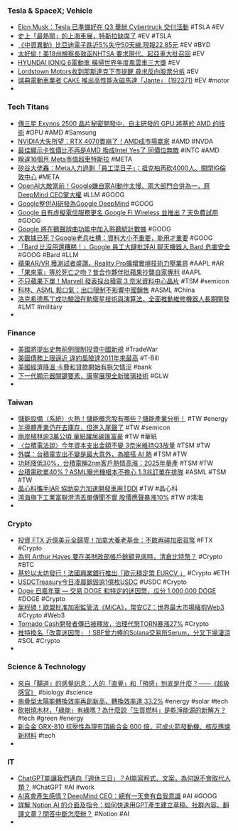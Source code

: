 ### Tesla & SpaceX; Vehicle
- [Elon Musk：Tesla 已準備好在 Q3 舉辦 Cybertruck 交付活動](https://chinese.engadget.com/tesla-has-scheduled-a-cybertruck-delivery-event-for-the-third-quarter-musk-says-010022064.html) #TSLA #EV
- [史上「最熱鬧」的上海車展，特斯拉缺席了](https://technews.tw/2023/04/20/tesla-absent-from-shanghai-auto-show-2023/) #EV #TSLA
- [《中資異動》比亞迪電子跌近5%失守50天線,現報22.85元](https://m.cnyes.com/news/id/5152440) #EV #BYD
- [太好偷！美18州檢察長致函NHTSA 要求現代、起亞車大批召回](https://news.cnyes.com/news/id/5151864) #EV
- [HYUNDAI IONIQ 6電動車 橫掃世界年度風雲車三大獎](https://ctee.com.tw/industrynews/consumption/847792.html) #EV
- [Lordstown Motors收到那斯達克下市提醒 尋求反向股票分拆](https://news.cnyes.com/news/id/5151688) #EV
- [瑞典電動車業者 CAKE 推出高性能永磁馬達「Jante」 (192371)](https://www.cool3c.com/article/192371) #EV #motor
-
### Tech Titans
- [傳三星 Exynos 2500 晶片秘密開發中，自主研發的 GPU 將基於 AMD 的技術](https://www.techbang.com/posts/105314-it-is-reported-that-the-samsung-exynos-2500-chip-is-under) #GPU #AMD #Samsung
- [NVIDIA大失所望：RTX 4070賣崩了！AMD成市場贏家](https://news.xfastest.com/nvidia/126863/nvidia-45/) #AMD #NVDA
- [最佳顯示卡性價比不再是AMD 換成Intel Yes了 同價位無敵](https://news.xfastest.com/others/126857/intel-yes-a750/) #INTC #AMD
- [睽違16個月 Meta市值超車特斯拉](https://m.cnyes.com/news/id/5151857) #META
- [矽谷大佬轟：Meta人力過剩「員工混日子」；祖克柏再砍4000人、關閉IG倫敦中心](https://www.blocktempo.com/zuckerberg-cuts-another-4000-people-in-meta-closes-instagram-london-center/) #META
- [OpenAI大敵當前！Google嫌自家AI動作太慢、兩大部門合併為一，原DeepMind CEO掌大權](https://www.techbang.com/posts/105676-google-accelerated-the-development-of-ai-restructuring) #LLM #GOOG
- [Google整併AI研發為Google DeepMind](https://www.ithome.com.tw/news/156498) #GOOG
- [Google 自有虛擬電信服務更名 Google Fi Wireless 並推出 7 天免費試用](https://www.cool3c.com/article/192334) #GOOG
- [Google 將在聽聲辨曲功能中加入聆聽統計數據](https://www.kocpc.com.tw/archives/489103) #GOOG
- [大數據已死？Google老兵吐槽：資料大小不重要，能用才重要](https://www.techbang.com/posts/105629-big-data-dead) #GOOG
- [「Bard 比沒用還糟糕！」Google 員工大肆批評AI 聊天機器人 Bard 危害安全](https://www.inside.com.tw/article/31389-Google-bard-AI-employees-criticism) #GOOG #Bard #LLM
- [蘋果AR/VR 獲測試者盛讚，Reality Pro擴增實境技術力壓業界](https://mrmad.com.tw/apple-tester-praise-from-reality-pro) #AAPL #AR
- [「果來電」等於死亡之吻？昔合作夥伴批蘋果抄襲自家專利](https://technews.tw/2023/04/21/masimo/) #AAPL
- [不只蘋果下單！Marvell 發表採台積電 3 奈米資料中心晶片](https://technews.tw/2023/04/21/marvell-announced-the-acquisition-of-tsmcs-3nm-process-data-center-chip/) #TSM #semicon
- [科林、ASML 鬆口氣：出口限制不影響中國銷售](https://technews.tw/2023/04/21/export-restrictions-not-affecting-china-sales/) #ASML #China
- [洛克希德馬丁成功驗證在軌衛星技術與演算法，全面推動維修機器人長期開發](https://technews.tw/2023/04/21/lockheed-martin-declares-success-demonstrating-tech-for-in-orbit-satellite-servicing/) #LMT #military
-
### Finance
- [美國將提出史無前例限制投資中國新規](https://technews.tw/2023/04/19/u-s-to-propose-unprecedented-restrictions-on-investment-in-china/) #TradeWar
- [美國債務上限逼近 違約風險達2011年來最高](https://news.cnyes.com/news/id/5151640) #T-Bill
- [美國經濟降溫 卡費和貸款開始有拖欠情況](https://m.cnyes.com/news/id/5149087) #bank
- [下一代顯示器關鍵要素，康寧展現全新玻璃技術](https://technews.tw/2023/04/19/corning-touch-taiwan-2023/) #GLW
-
### Taiwan
- [儲能設備（系統）火熱！儲能概念股有哪些？儲能產業分析！](https://www.stockfeel.com.tw/儲能設備-儲能系統-儲能-儲能概念股-儲能電池/) #TW #energy
- [半導體產業仍在去庫存，但進入尾聲了](https://blog.moneydj.com/joe/2023/04/20/半導體產業仍在去庫存，但進入尾聲了/) #TW #semicon
- [兩岸植林逾3萬公頃 華紙躍居碳匯富豪](https://ctee.com.tw/news/industry/847627.html) #TW #華紙
- [〈台積電法說〉今年資本支出金額不變 3奈米維持Q3放量](https://m.cnyes.com/news/id/5151468) #TSM #TW
- [外媒：台積電支出不變是最大意外，為搶搭 AI 熱](https://technews.tw/2023/04/21/tsmc-keeps-spending-to-leverage-the-ai-boom/) #TSM #TW
- [功耗降低30%，台積電稱2nm客戶熱情高漲：2025年量產](https://www.techbang.com/posts/105680-power-consumption-reduced-by-30-tsmc-said-2nm-customer) #TSM #TW
- [台積電砍單40%？ASML曝光機根本不擔心 1.3兆訂單在排隊](https://news.xfastest.com/asml/126819/asml-tsmc/) #ASML #TSM #TW
- [晶心科攜手IAR 協助奕力加速開發車用TDDI](https://m.cnyes.com/news/id/5151493) #TW #晶心科
- [鴻海旗下工業富聯澄清丟單傳聞不實 股價應聲暴漲10%](https://news.cnyes.com/news/id/5151244) #TW #鴻海
-
### Crypto
- [投資 FTX 近億美元全歸零！加拿大養老基金：不敢再碰加密貨幣](https://blockcast.it/2023/04/21/ontario-teachers-pension-plan-steers-clear-of-crypto-after-95mn-ftx-loss/) #FTX #Crypto
- [為何 Arthur Hayes 要在美財政部帳戶餘額見底時，清倉比特幣？](https://blockcast.it/2023/04/20/us-tga-drops-in-line-with-arthur-hayes-market-prediction/) #Crypto #BTC
- [基於以太坊發行！法國興業銀行推出「歐元穩定幣 EURCV 」](https://blockcast.it/2023/04/20/societe-generale-launches-euro-stablecoin-on-ethereum/) #Crypto #ETH
- [USDCTreasury今日凌晨銷毀逾1億枚USDC](https://m.cnyes.com/news/id/5152301) #USDC #Crypto
- [Doge 日嘉年華 — 交易 DOGE 和特定的迷因幣，瓜分 1,000,000 DOGE](https://www.bitget.com/zh-TW/support/articles/12560603781790) #DOGE #Crypto
- [里程碑！歐盟批准加密監管法《MiCA》，幣安CZ：世界最大市場擁抱Web3](https://www.blocktempo.com/eu-approves-crypto-regulatory-law-mica/) #Crypto #Web3
- [Tornado Cash開發者傳已被釋放，治理代幣TORN暴漲27%](https://www.blocktempo.com/alex-pertsev-have-released-from-netherlands-jail/) #Crypto
- [推特換名「改賣迷因幣」！SBF曾力捧的Solana交易所Serum，分叉下場淒涼](https://www.blocktempo.com/serum-twitter-account-recently-deleted-all-tweets-and-began-shilling-shitcoins/) #SOL #Crypto
-
### Science & Technology
- [來自「腸道」的感覺訊息：人的「直覺」和「預感」到底是什麼？——《超級感官》](https://pansci.asia/archives/364309) #biology #science
- [串疊型太陽能轉換效率再創新高，轉換效率達 33.2%](https://technews.tw/2023/04/20/kaust-tandem-solar/) #energy #solar #tech
- [砍樹燒木材，「綠能」有綠嗎？為什麼說「生質燃料」是乾淨能源的新解方？](https://www.bnext.com.tw/article/74882/clean-energy-biomass) #tech #green #energy
- [新合金 GRX-810 抗壓性為現有頂級合金 600 倍，可成火箭發動機、核反應爐新材料](https://technews.tw/2023/04/21/superalloy-nasa-grx-810-oxide-dispersion-strengthened/) #tech
-
### IT
- [ChatGPT能讓我們邁向「週休三日」？AI能寫程式、文案，為何說不會取代人類？](https://www.bnext.com.tw/article/74885/chatgpt-chris-ifanr) #ChatGPT #AI #work
- [AI真會產生感情？DeepMind CEO：總有一天會有自我意識](https://www.bnext.com.tw/article/74930/deepmind-tcb-april-23) #AI #GOOG
- [詳解 Notion AI 的介面及指令：如何快速用GPT產生建立草稿、社群內容、翻譯文章？問答中斷怎麼辦？](https://www.techbang.com/posts/105370-notion-ais-10-ways-to-use-this-powerful-new-tool) #Notion #AI
-